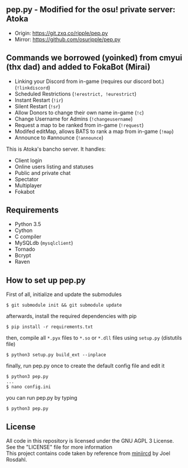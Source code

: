 ## pep.py - Modified for the osu! private server: Atoka

- Origin: https://git.zxq.co/ripple/pep.py
- Mirror: https://github.com/osuripple/pep.py

## Commands we borrowed (yoinked) from cmyui (thx dad) and added to FokaBot (Mirai)

* Linking your Discord from in-game (requires our discord bot.) (`!linkdiscord`)
* Scheduled Restrictions (`!erestrict, !eurestrict`)
* Instant Restart (`!ir`)
* Silent Restart (`!sr`)
* Allow Donors to change their own name in-game (`!c`)
* Change Username for Admins (`!changeusername`)
* Request a map to be ranked from in-game (`!request`)
* Modifed editMap, allows BATS to rank a map from in-game (`!map`)
* Announce to #announce (`!announce`)


This is Atoka's bancho server. It handles:
- Client login
- Online users listing and statuses
- Public and private chat
- Spectator
- Multiplayer
- Fokabot

## Requirements
- Python 3.5
- Cython
- C compiler
- MySQLdb (`mysqlclient`)
- Tornado
- Bcrypt
- Raven

## How to set up pep.py
First of all, initialize and update the submodules
```
$ git submodule init && git submodule update
```
afterwards, install the required dependencies with pip
```
$ pip install -r requirements.txt
```
then, compile all `*.pyx` files to `*.so` or `*.dll` files using `setup.py` (distutils file)
```
$ python3 setup.py build_ext --inplace
```
finally, run pep.py once to create the default config file and edit it
```
$ python3 pep.py
...
$ nano config.ini
```
you can run pep.py by typing
```
$ python3 pep.py
```

## License
All code in this repository is licensed under the GNU AGPL 3 License.  
See the "LICENSE" file for more information  
This project contains code taken by reference from [miniircd](https://github.com/jrosdahl/miniircd) by Joel Rosdahl.
